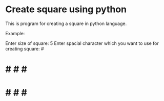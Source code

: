 # Create square using python
 This is program for creating a square in python language.

Example:

Enter size of square: 5
Enter spacial character which you want to use for creating square: #
#   #   #   #   #   
#               #   
#               #   
#               #   
#   #   #   #   #   
